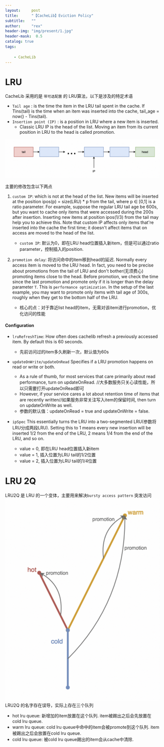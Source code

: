 ```yaml
---
layout:     post
title:      "【CacheLib】Eviction Policy"
subtitle:   ""
author:     "rex"
header-img: "img/present/1.jpg"
header-mask:  0.5
catalog: true
tags:

    - CacheLib
---
```


# LRU
CacheLib 采用的是 `带可选配置` 的 LRU算法，以下是涉及的特定术语
- `Tail age` : is the time the item in the LRU tail spent in the cache. If Tins(tail) is the time when an item was inserted into the cache, tail_age = now() - Tins(tail). 
- `Insertion point (IP)` : is a position in LRU where a new item is inserted. 
  - Classic LRU IP is the head of the list. Moving an item from its current position in LRU to the head is called promotion.

![1](/img/cachelib/lru.png)

主要的修改包含以下两点
1. `custom IP`: which is not at the head of the list. New items will be inserted at the position ipos(p) = size(LRU) * p from the tail, where p ∈ [0,1] is a ratio parameter.  For example, suppose the regular LRU tail age be 600s, but you want to cache only items that were accessed during the 200s after insertion. Inserting new items at position ipos(1/3) from the tail may help you to achieve this. Note that custom IP affects only items that're inserted into the cache the first time; it doesn't affect items that on access are moved to the head of the list.
    - `custom IP`: 默认为0，即在LRU head位置插入新item，但是可以通过ratio parameter，控制插入的position.

2. `promotion delay`: 将访问命中的item移到head的延迟. Normally every access item is moved to the LRU head. In fact, you need to be precise about promotions from the tail of LRU and don't bother(无须费心) promoting items close to the head. Before promotion, we check the time since the last promotion and promote only if it is longer than the delay parameter `T`. This is `performance optimization`. In the setup of the last example, you may want to promote only items with tail age of 300s, roughly when they get to the bottom half of the LRU.
    - 核心的点：对于靠近list head的item，无需对该item进行promotion，优化访问的性能

#### Configuration
- `lruRefreshTime`: How often does cachelib refresh a previously accessed item. By default this is 60 seconds.
  - 先前访问过的item多久刷新一次，默认值为60s

- `updateOnWrite/updateOnRead` Specifies if a LRU promotion happens on read or write or both. 
  - As a rule of thumb, for most services that care primarily about read performance, turn on updateOnRead. //大多数服务只关心读性能，所以只需要打开updateOnRead即可
  - However, if your service cares a lot about retention time of items that are recently written//如果服务非常关注写入item的保留时间, then turn on updateOnWrite as well.
  - 参数的默认值：updateOnRead = true and updateOnWrite = false.

- `ipSpec` This essentially turns the LRU into a two-segmented LRU(参数将LRU分成两段LRU). Setting this to 1 means every new insertion will be inserted 1/2 from the end of the LRU, 2 means 1/4 from the end of the LRU, and so on.
  - value = 0, 即在LRU head位置插入新item
  - value = 1, 插入位置为LRU tail的1/2位置
  - value = 2, 插入位置为LRU tail的1/4位置


# LRU 2Q
LRU2Q 是 LRU 的一个变体，主要用来解决`bursty access pattern` 突发访问
![1](/img/cachelib/lru2q.png)
LRU2Q 的名字存在误导，实际上存在三个队列
- hot lru queue: 新增加的item放置在这个队列. item被踢出之后会先放置在cold lru queue.
- warm lru queue: cold lru queue中命中的item会被promote到这个队列. item被踢出之后会放置在cold lru queue.
- cold lru queue: 被cold lru queue踢出的item会从cache中清除.
